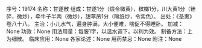 序号：19174
名称：甘遂散
组成：甘遂1分（煨令微黄），槟榔1分，川大黄1分（锉碎，微炒），牵牛子半两（微炒），甜葶苈1分（隔纸炒，令紫色）。
出处：《圣惠》卷八十八。
主治：小儿水气，遍身肿满，大小便难，喘促不得睡卧。
加减：None
功效：None
用法用量：每服1字，以温水调下。以利为效。
制备方法：上为细散。
临床应用：None
各家论述：None
用药禁忌：None
附注：None
